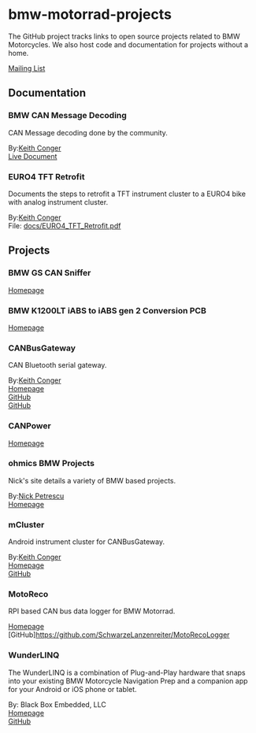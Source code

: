 # bmw-motorrad-projects #
The GitHub project tracks links to open source projects related to BMW Motorcycles.  We also host code and documentation for projects without a home.<br>

[Mailing List](https://groups.google.com/g/bmw-canbus)<br>

## Documentation ##
### BMW CAN Message Decoding ###
CAN Message decoding done by the community.<br>

By:[Keith Conger](mailto:keith.conger@gmail.com)<br>
[Live Document](https://docs.google.com/spreadsheets/d/1tUrOES5fQZa92Robr6uP8v2dzQDq9ohHjUiTU3isqdc)<br>

### EURO4 TFT Retrofit ###
Documents the steps to retrofit a TFT instrument cluster to a EURO4 bike with analog instrument cluster.

By:[Keith Conger](mailto:keith.conger@gmail.com)<br>
File: [docs/EURO4_TFT_Retrofit.pdf](https://github.com/kconger/bmw-motorrad-projects/raw/master/docs/EURO4_TFT_Retrofit.pdf)<br>

## Projects ##
### BMW GS CAN Sniffer ###
[Homepage](https://github.com/4G-Gregg/BMW-GS-CAN-Sniffer)<br>

### BMW K1200LT iABS to iABS gen 2 Conversion PCB ###
[Homepage](https://github.com/OstapFerensovych/BMW-K1200LT-ABS-Conversion)<br>

### CANBusGateway ###
CAN Bluetooth serial gateway.<br>

By:[Keith Conger](mailto:keith.conger@gmail.com)<br>
[Homepage](https://sites.google.com/thecongers.org/development/canbusgateway)<br>
[GitHub](https://github.com/kconger/CANBusGateway)<br>
[GitHub](https://github.com/kconger/org.thcongers.canbusgateway)<br>

### CANPower ###
[Homepage](https://github.com/RaphWeyman/CANPower)<br>

### ohmics BMW Projects ###
Nick's site details a variety of BMW based projects.<br>

By:[Nick Petrescu](petren@ohmics.com)<br>
[Homepage](http://www.ohmics.com)<br>


### mCluster ###
Android instrument cluster for CANBusGateway.<br>

By:[Keith Conger](mailto:keith.conger@gmail.com)<br>
[Homepage](https://sites.google.com/thecongers.org/development/mcluster)<br>
[GitHub](https://github.com/kconger/org.thcongers.mcluster)<br>

### MotoReco ###
RPI based CAN bus data logger for BMW Motorrad.<br>

[Homepage](http://motoreco.net/)<br>
[GitHub]https://github.com/SchwarzeLanzenreiter/MotoRecoLogger<br>


### WunderLINQ ###
The WunderLINQ is a combination of Plug-and-Play hardware that snaps into your existing BMW Motorcycle Navigation Prep and a companion app for your Android or iOS phone or tablet. <br>

By: Black Box Embedded, LLC<br>
[Homepage](https://www.blackboxembedded.com)<br>
[GitHub](https://github.com/blackboxembedded)<br>


